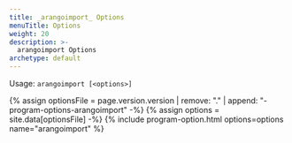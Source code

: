 ```yaml
---
title: _arangoimport_ Options
menuTitle: Options
weight: 20
description: >-
  arangoimport Options
archetype: default
---
```

Usage: `arangoimport [<options>]`

{% assign optionsFile = page.version.version | remove: "." | append: "-program-options-arangoimport" -%}
{% assign options = site.data[optionsFile] -%}
{% include program-option.html options=options name="arangoimport" %}
